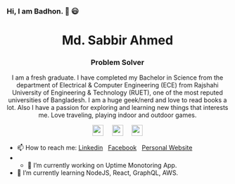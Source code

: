 ### Hi, I am Badhon. 👋 :smiley:

<h1 align="center">Md. Sabbir Ahmed</h1>
<h3 align="center">Problem Solver</h3> 
<p align="center">
I am a fresh graduate. I have completed my Bachelor in Science from the department of Electrical & Computer Engineering (ECE) from Rajshahi University of Engineering & Technology (RUET), one of the most reputed universities of Bangladesh. I am a huge geek/nerd and love to read books a lot. Also I have a passion for exploring and learning new things that interests me. Love traveling, playing indoor and outdoor games.
</p>

<p align="center">
<a href="https://www.linkedin.com/in/sabbir-ahmed-badhon/" target="_blank"><img src="linkedin.png" width="25px"></a> &nbsp; &nbsp;
<a href="https://twitter.com/Sabbir_Badhon" target="_blank"><img src="twitter.png" width="25px"></a> &nbsp; &nbsp;
<a href="https://www.facebook.com/sabbirahmedbadhon" target="_blank"><img src="facebook.png" width="25px"></a>
</p>

- 📫 How to reach me: [Linkedin](https://www.linkedin.com/in/sabbir96) &nbsp; [Facebook](https://www.facebook.com/sabbirahmedbadhon) &nbsp; [Personal Website](http://aboutsabbir.github.io)
- - 🔭 I’m currently working on Uptime Monotoring App.
- 🌱 I’m currently learning NodeJS, React, GraphQL, AWS.
<!--
**SABadhon/SABadhon** is a ✨ _special_ ✨ repository because its `README.md` (this file) appears on your GitHub profile.
<p>
  <br>
  ** <b><em>At present I am looking for funding in data science research program.</em></b>**
  <br>
  <br>
</p>
 
- 🔭 I’m currently working on Deep Learning Models.
- 🌱 I’m currently learning Tensorflow for Machine Learning.
- 👯 I’m looking to collaborate on ML projects.
- 🤔 I’m looking for help with research funding.
- 💬 Ask me about topic related to my repos only.
Here are some ideas to get you started:

- 🔭 I’m currently working on ...
- 🌱 I’m currently learning ...
- 👯 I’m looking to collaborate on ...
- 🤔 I’m looking for help with ...
- 💬 Ask me about ...
- 📫 How to reach me: ...
- 😄 Pronouns: ...
- ⚡ Fun fact: ...
-->
